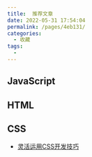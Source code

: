 ```yaml
---
title:  推荐文章
date: 2022-05-31 17:54:04
permalink: /pages/4eb131/
categories:
  - 收藏
tags:
  -
---
```


## JavaScript

## HTML


## CSS
* [灵活运用CSS开发技巧](https://juejin.im/post/5d4d0ec651882549594e7293)
